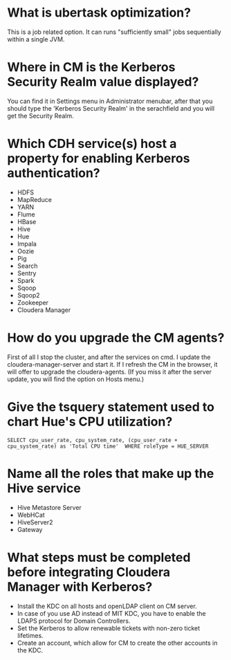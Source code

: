 # What is ubertask optimization?

This is a job related option. It can runs "sufficiently small" jobs sequentially within a single JVM.

# Where in CM is the Kerberos Security Realm value displayed?

You can find it in Settings menu in Administrator menubar, after that you should type the 'Kerberos Security Realm' in the serachfield and you will get the Security Realm.

# Which CDH service(s) host a property for enabling Kerberos authentication?

* HDFS
* MapReduce
* YARN
* Flume
* HBase
* Hive
* Hue
* Impala
* Oozie
* Pig
* Search
* Sentry
* Spark
* Sqoop
* Sqoop2
* Zookeeper
* Cloudera Manager

# How do you upgrade the CM agents?

First of all I stop the cluster, and after the services on cmd. I update the cloudera-manager-server and start it. If I refresh the CM in the browser, it will offer to upgrade the cloudera-agents.
(If you miss it after the server update, you will find the option on Hosts menu.)

# Give the tsquery statement used to chart Hue's CPU utilization?

```
SELECT cpu_user_rate, cpu_system_rate, (cpu_user_rate + cpu_system_rate) as 'Total CPU time'  WHERE roleType = HUE_SERVER
```

# Name all the roles that make up the Hive service

* Hive Metastore Server
* WebHCat
* HiveServer2
* Gateway

# What steps must be completed before integrating Cloudera Manager with Kerberos?

* Install the KDC on all hosts and openLDAP client on CM server. 
* In case of you use AD instead of MIT KDC, you have to enable the LDAPS protocol for Domain Controllers.
* Set the Kerberos to allow renewable tickets with non-zero ticket lifetimes. 
* Create an account, which allow for CM to create the other accounts in the KDC.